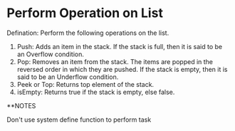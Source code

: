 # Perform Operation on List 

Defination: Perform the following operations on the list.
1) Push: Adds an item in the stack. If the stack is full, then it is said to be an Overflow condition.
2) Pop: Removes an item from the stack. The items are popped in the reversed order in which they are pushed. If the stack is empty, then it is said to be an Underflow condition.
3) Peek or Top: Returns top element of the stack.
4) isEmpty: Returns true if the stack is empty, else false.

**NOTES

Don't use system define function to perform task
 

